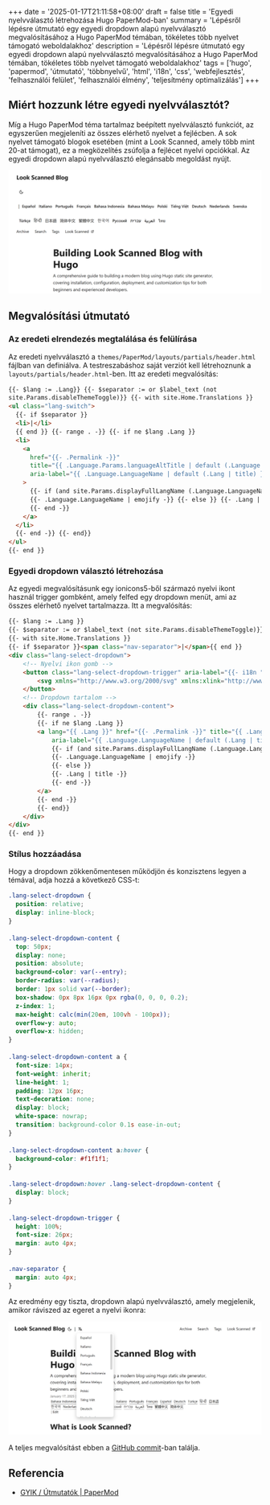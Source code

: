 +++
date = '2025-01-17T21:11:58+08:00'
draft = false
title = 'Egyedi nyelvválasztó létrehozása Hugo PaperMod-ban'
summary = 'Lépésről lépésre útmutató egy egyedi dropdown alapú nyelvválasztó megvalósításához a Hugo PaperMod témában, tökéletes több nyelvet támogató weboldalakhoz'
description = 'Lépésről lépésre útmutató egy egyedi dropdown alapú nyelvválasztó megvalósításához a Hugo PaperMod témában, tökéletes több nyelvet támogató weboldalakhoz'
tags = ['hugo', 'papermod', 'útmutató', 'többnyelvű', 'html', 'i18n', 'css', 'webfejlesztés', 'felhasználói felület', 'felhasználói élmény', 'teljesítmény optimalizálás']
+++

## Miért hozzunk létre egyedi nyelvválasztót?

Míg a Hugo PaperMod téma tartalmaz beépített nyelvválasztó funkciót, az egyszerűen megjeleníti az összes elérhető nyelvet a fejlécben. A sok nyelvet támogató blogok esetében (mint a Look Scanned, amely több mint 20-at támogat), ez a megközelítés zsúfolja a fejlécet nyelvi opciókkal. Az egyedi dropdown alapú nyelvválasztó elegánsabb megoldást nyújt.

![Alapértelmezett nyelvválasztó a Hugo PaperMod témában](./old-language-select.webp)

## Megvalósítási útmutató

### Az eredeti elrendezés megtalálása és felülírása

Az eredeti nyelvválasztó a `themes/PaperMod/layouts/partials/header.html` fájlban van definiálva. A testreszabáshoz saját verziót kell létrehoznunk a `layouts/partials/header.html`-ben. Itt az eredeti megvalósítás:

```html
{{- $lang := .Lang}} {{- $separator := or $label_text (not
site.Params.disableThemeToggle)}} {{- with site.Home.Translations }}
<ul class="lang-switch">
  {{- if $separator }}
  <li>|</li>
  {{ end }} {{- range . -}} {{- if ne $lang .Lang }}
  <li>
    <a
      href="{{- .Permalink -}}"
      title="{{ .Language.Params.languageAltTitle | default (.Language.LanguageName | emojify) | default (.Lang | title) }}"
      aria-label="{{ .Language.LanguageName | default (.Lang | title) }}"
    >
      {{- if (and site.Params.displayFullLangName (.Language.LanguageName)) }}
      {{- .Language.LanguageName | emojify -}} {{- else }} {{- .Lang | title -}}
      {{- end -}}
    </a>
  </li>
  {{- end -}} {{- end}}
</ul>
{{- end }}
```

### Egyedi dropdown választó létrehozása

Az egyedi megvalósításunk egy ionicons5-ből származó nyelvi ikont használ trigger gombként, amely felfed egy dropdown menüt, ami az összes elérhető nyelvet tartalmazza. Itt a megvalósítás:

```html
{{- $lang := .Lang }}
{{- $separator := or $label_text (not site.Params.disableThemeToggle)}}
{{- with site.Home.Translations }}
{{- if $separator }}<span class="nav-separator">|</span>{{ end }}
<div class="lang-select-dropdown">
    <!-- Nyelvi ikon gomb -->
    <button class="lang-select-dropdown-trigger" aria-label="{{- i18n "translations" | default "Fordítások" }}" type="button">
        <svg xmlns="http://www.w3.org/2000/svg" xmlns:xlink="http://www.w3.org/1999/xlink" viewBox="0 0 512 512" width="24" height="18"><path d="M478.33 433.6l-90-218a22 22 0 0 0-40.67 0l-90 218a22 22 0 1 0 40.67 16.79L316.66 406h102.67l18.33 44.39A22 22 0 0 0 458 464a22 22 0 0 0 20.32-30.4zM334.83 362L368 281.65L401.17 362z" fill="currentColor"></path><path d="M267.84 342.92a22 22 0 0 0-4.89-30.7c-.2-.15-15-11.13-36.49-34.73c39.65-53.68 62.11-114.75 71.27-143.49H330a22 22 0 0 0 0-44H214V70a22 22 0 0 0-44 0v20H54a22 22 0 0 0 0 44h197.25c-9.52 26.95-27.05 69.5-53.79 108.36c-31.41-41.68-43.08-68.65-43.17-68.87a22 22 0 0 0-40.58 17c.58 1.38 14.55 34.23 52.86 83.93c.92 1.19 1.83 2.35 2.74 3.51c-39.24 44.35-77.74 71.86-93.85 80.74a22 22 0 1 0 21.07 38.63c2.16-1.18 48.6-26.89 101.63-85.59c22.52 24.08 38 35.44 38.93 36.1a22 22 0 0 0 30.75-4.9z" fill="currentColor"></path></svg>
    </button>
    <!-- Dropdown tartalom -->
    <div class="lang-select-dropdown-content">
        {{- range . -}}
        {{- if ne $lang .Lang }}
        <a lang="{{ .Lang }}" href="{{- .Permalink -}}" title="{{ .Language.Params.languageAltTitle | default (.Language.LanguageName | emojify) | default (.Lang | title) }}"
            aria-label="{{ .Language.LanguageName | default (.Lang | title) }}">
            {{- if (and site.Params.displayFullLangName (.Language.LanguageName)) }}
            {{- .Language.LanguageName | emojify -}}
            {{- else }}
            {{- .Lang | title -}}
            {{- end -}}
        </a>
        {{- end -}}
        {{- end}}
    </div>
</div>
{{- end }}
```

### Stílus hozzáadása

Hogy a dropdown zökkenőmentesen működjön és konzisztens legyen a témával, adja hozzá a következő CSS-t:

```css
.lang-select-dropdown {
  position: relative;
  display: inline-block;
}

.lang-select-dropdown-content {
  top: 50px;
  display: none;
  position: absolute;
  background-color: var(--entry);
  border-radius: var(--radius);
  border: 1px solid var(--border);
  box-shadow: 0px 8px 16px 0px rgba(0, 0, 0, 0.2);
  z-index: 1;
  max-height: calc(min(20em, 100vh - 100px));
  overflow-y: auto;
  overflow-x: hidden;
}

.lang-select-dropdown-content a {
  font-size: 14px;
  font-weight: inherit;
  line-height: 1;
  padding: 12px 16px;
  text-decoration: none;
  display: block;
  white-space: nowrap;
  transition: background-color 0.1s ease-in-out;
}

.lang-select-dropdown-content a:hover {
  background-color: #f1f1f1;
}

.lang-select-dropdown:hover .lang-select-dropdown-content {
  display: block;
}

.lang-select-dropdown-trigger {
  height: 100%;
  font-size: 26px;
  margin: auto 4px;
}

.nav-separator {
  margin: auto 4px;
}
```

Az eredmény egy tiszta, dropdown alapú nyelvválasztó, amely megjelenik, amikor ráviszed az egeret a nyelvi ikonra:

![Egyedi nyelvválasztó a Hugo PaperMod témában](./custom-language-select.webp)

A teljes megvalósítást ebben a [GitHub commit](https://github.com/lookscanned/lookscanned-blog/commit/a47f5c2be887ab3ae198d1967f328d3683504ff0)-ban találja.

## Referencia

- [GYIK / Útmutatók | PaperMod](https://adityatelange.github.io/hugo-PaperMod/posts/papermod/papermod-faq/#bundling-custom-css-with-themes-assets)